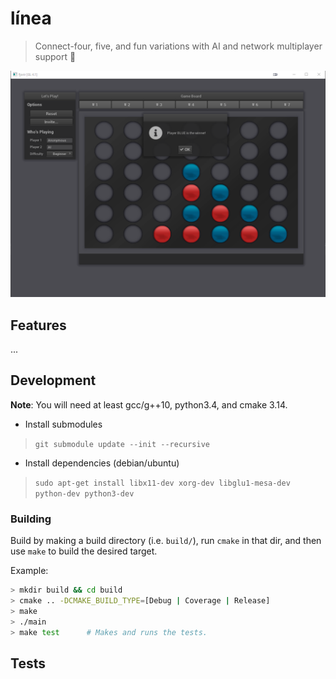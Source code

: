 # línea

> Connect-four, five, and fun variations with AI and network multiplayer support 🎲

![img](./resources/screenshot-2.png)

## Features

...


## Development

**Note**: You will need at least gcc/g++10, python3.4, and cmake 3.14.

* Install submodules

> `git submodule update --init --recursive`

* Install dependencies (debian/ubuntu)

> `sudo apt-get install libx11-dev xorg-dev libglu1-mesa-dev python-dev python3-dev`


### Building

Build by making a build directory (i.e. `build/`), run `cmake` in that dir, and then use `make` to build the desired target.

Example:

``` bash
> mkdir build && cd build
> cmake .. -DCMAKE_BUILD_TYPE=[Debug | Coverage | Release]
> make
> ./main
> make test      # Makes and runs the tests.
```


## Tests